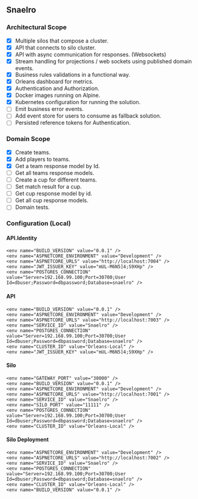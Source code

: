 ## Snaelro

### Architectural Scope

- [x] Multiple silos that compose a cluster.
- [x] API that connects to silo cluster.
- [x] API with async communication for responses. (Websockets)
- [x] Stream handling for projections / web sockets using published domain events.
- [x] Business rules validations in a functional way.
- [x] Orleans dashboard for metrics.
- [x] Authentication and Authorization.
- [x] Docker images running on Alpine.
- [x] Kubernetes configuration for running the solution.
- [ ] Emit business error events.
- [ ] Add event store for users to consume as fallback solution.
- [ ] Persisted reference tokens for Authentication.

### Domain Scope

- [x] Create teams.
- [x] Add players to teams.
- [x] Get a team response model by Id.
- [ ] Get all teams response models.
- [ ] Create a cup for different teams.
- [ ] Set match result for a cup.
- [ ] Get cup response model by id.
- [ ] Get all cup response models.
- [ ] Domain tests.

### Configuration (Local)

#### API.Identity

```
<env name="BUILD_VERSION" value="0.0.1" />
<env name="ASPNETCORE_ENVIRONMENT" value="Development" />
<env name="ASPNETCORE_URLS" value="http://localhost:7004" />
<env name="JWT_ISSUER_KEY" value="mUL-M6N5]4;S9XHp" />
<env name="POSTGRES_CONNECTION" value="Server=192.168.99.100;Port=30700;User Id=dbuser;Password=dbpassword;Database=snaelro" />
```

#### API

```
<env name="BUILD_VERSION" value="0.0.1" />
<env name="ASPNETCORE_ENVIRONMENT" value="Development" />
<env name="ASPNETCORE_URLS" value="http://localhost:7003" />
<env name="SERVICE_ID" value="Snaelro" />
<env name="POSTGRES_CONNECTION" value="Server=192.168.99.100;Port=30700;User Id=dbuser;Password=dbpassword;Database=snaelro" />
<env name="CLUSTER_ID" value="Orleans-Local" />
<env name="JWT_ISSUER_KEY" value="mUL-M6N5]4;S9XHp" />
```

#### Silo

```
<env name="GATEWAY_PORT" value="30000" />
<env name="BUILD_VERSION" value="0.0.1" />
<env name="ASPNETCORE_ENVIRONMENT" value="Development" />
<env name="ASPNETCORE_URLS" value="http://localhost:7001" />
<env name="SERVICE_ID" value="Snaelro" />
<env name="SILO_PORT" value="11111" />
<env name="POSTGRES_CONNECTION" value="Server=192.168.99.100;Port=30700;User Id=dbuser;Password=dbpassword;Database=snaelro" />
<env name="CLUSTER_ID" value="Orleans-Local" />
```

#### Silo Deployment

```
<env name="ASPNETCORE_ENVIRONMENT" value="Development" />
<env name="ASPNETCORE_URLS" value="http://localhost:7002" />
<env name="SERVICE_ID" value="Snaelro" />
<env name="POSTGRES_CONNECTION" value="Server=192.168.99.100;Port=30700;User Id=dbuser;Password=dbpassword;Database=snaelro" />
<env name="CLUSTER_ID" value="Orleans-Local" />
<env name="BUILD_VERSION" value="0.0.1" />
```
